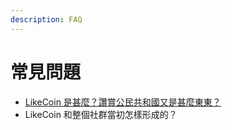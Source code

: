 ```yaml
---
description: FAQ
---
```


# 常見問題

* [LikeCoin 是甚麼？讚賞公民共和國又是甚麼東東？](https://docs.like.co/v/zh/)
* LikeCoin 和整個社群當初怎樣形成的？


